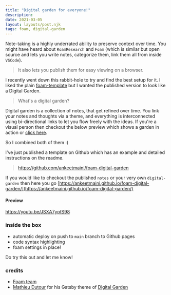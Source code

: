 ```yaml
---
title: "Digital garden for everyone!"
description:
date: 2021-03-05
layout: layouts/post.njk
tags: foam, digital-garden
---
```


Note-taking is a highly underrated ability to preserve context over time. You might have heard about `RoamResearch` and `Foam` (which is similar but open source and lets you write notes, categorize them, link them all from inside `VSCode`).

> It also lets you publish them for easy viewing on a browser.

I recently went down this rabbit-hole to try and find the best setup for it. I liked the plain [foam-template](https://github.com/foambubble/foam-template) but I wanted the published version to look like a Digital Garden.

> What's a digital garden?

Digital garden is a collection of notes, that get refined over time. You link your notes and thoughts via a theme, and everything is interconnected using bi-directional links to let you flow freely with the ideas. If you're a visual person then checkout the below preview which shows a garden in action or [click here](https://ankeetmaini.github.io/foam-digital-garden/).

So I combined both of them :)

I've just published a template on Github which has an example and detailed instructions on the readme.

> https://github.com/ankeetmaini/foam-digital-garden

If you would like to checkout the published `notes` or your very own `digital-garden` then here you go [https://ankeetmaini.github.io/foam-digital-garden/](https://ankeetmaini.github.io/foam-digital-garden/)

#### Preview

https://youtu.be/JSXA7yptS98

### inside the box

- automatic deploy on push to `main` branch to Github pages
- code syntax highlighting
- foam settings in place!

Do try this out and let me know!

### credits

- [Foam team](http://foambubble.github.io)
- [Mathieu Dutour](https://twitter.com/mathieudutour) for his Gatsby theme of [Digital Garden](https://github.com/mathieudutour/gatsby-digital-garden)
